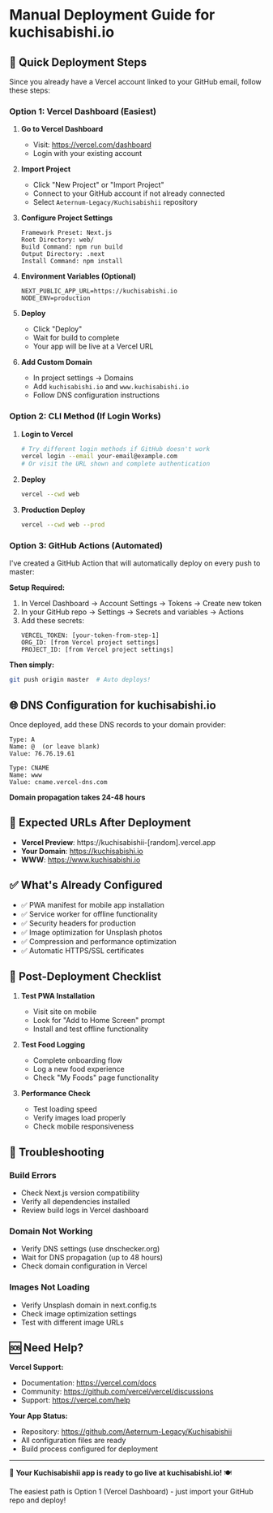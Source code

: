 # Manual Deployment Guide for kuchisabishi.io

## 🚀 Quick Deployment Steps

Since you already have a Vercel account linked to your GitHub email, follow these steps:

### Option 1: Vercel Dashboard (Easiest)

1. **Go to Vercel Dashboard**
   - Visit: https://vercel.com/dashboard
   - Login with your existing account

2. **Import Project**
   - Click "New Project" or "Import Project"
   - Connect to your GitHub account if not already connected
   - Select `Aeternum-Legacy/Kuchisabishii` repository

3. **Configure Project Settings**
   ```
   Framework Preset: Next.js
   Root Directory: web/
   Build Command: npm run build
   Output Directory: .next
   Install Command: npm install
   ```

4. **Environment Variables (Optional)**
   ```
   NEXT_PUBLIC_APP_URL=https://kuchisabishi.io
   NODE_ENV=production
   ```

5. **Deploy**
   - Click "Deploy"
   - Wait for build to complete
   - Your app will be live at a Vercel URL

6. **Add Custom Domain**
   - In project settings → Domains
   - Add `kuchisabishi.io` and `www.kuchisabishi.io`
   - Follow DNS configuration instructions

### Option 2: CLI Method (If Login Works)

1. **Login to Vercel**
   ```bash
   # Try different login methods if GitHub doesn't work
   vercel login --email your-email@example.com
   # Or visit the URL shown and complete authentication
   ```

2. **Deploy**
   ```bash
   vercel --cwd web
   ```

3. **Production Deploy**
   ```bash
   vercel --cwd web --prod
   ```

### Option 3: GitHub Actions (Automated)

I've created a GitHub Action that will automatically deploy on every push to master:

**Setup Required:**
1. In Vercel Dashboard → Account Settings → Tokens → Create new token
2. In your GitHub repo → Settings → Secrets and variables → Actions
3. Add these secrets:
   ```
   VERCEL_TOKEN: [your-token-from-step-1]
   ORG_ID: [from Vercel project settings]
   PROJECT_ID: [from Vercel project settings]
   ```

**Then simply:**
```bash
git push origin master  # Auto deploys!
```

## 🌐 DNS Configuration for kuchisabishi.io

Once deployed, add these DNS records to your domain provider:

```
Type: A
Name: @  (or leave blank)
Value: 76.76.19.61

Type: CNAME
Name: www
Value: cname.vercel-dns.com
```

**Domain propagation takes 24-48 hours**

## 🔗 Expected URLs After Deployment

- **Vercel Preview**: https://kuchisabishii-[random].vercel.app
- **Your Domain**: https://kuchisabishi.io
- **WWW**: https://www.kuchisabishi.io

## ✅ What's Already Configured

- ✅ PWA manifest for mobile app installation
- ✅ Service worker for offline functionality
- ✅ Security headers for production
- ✅ Image optimization for Unsplash photos
- ✅ Compression and performance optimization
- ✅ Automatic HTTPS/SSL certificates

## 🎯 Post-Deployment Checklist

1. **Test PWA Installation**
   - Visit site on mobile
   - Look for "Add to Home Screen" prompt
   - Install and test offline functionality

2. **Test Food Logging**
   - Complete onboarding flow
   - Log a new food experience
   - Check "My Foods" page functionality

3. **Performance Check**
   - Test loading speed
   - Verify images load properly
   - Check mobile responsiveness

## 🚨 Troubleshooting

### Build Errors
- Check Next.js version compatibility
- Verify all dependencies installed
- Review build logs in Vercel dashboard

### Domain Not Working
- Verify DNS settings (use dnschecker.org)
- Wait for DNS propagation (up to 48 hours)
- Check domain configuration in Vercel

### Images Not Loading
- Verify Unsplash domain in next.config.ts
- Check image optimization settings
- Test with different image URLs

## 🆘 Need Help?

**Vercel Support:**
- Documentation: https://vercel.com/docs
- Community: https://github.com/vercel/vercel/discussions
- Support: https://vercel.com/help

**Your App Status:**
- Repository: https://github.com/Aeternum-Legacy/Kuchisabishii
- All configuration files are ready
- Build process configured for deployment

---

🎉 **Your Kuchisabishii app is ready to go live at kuchisabishi.io!** 🍽️

The easiest path is Option 1 (Vercel Dashboard) - just import your GitHub repo and deploy!